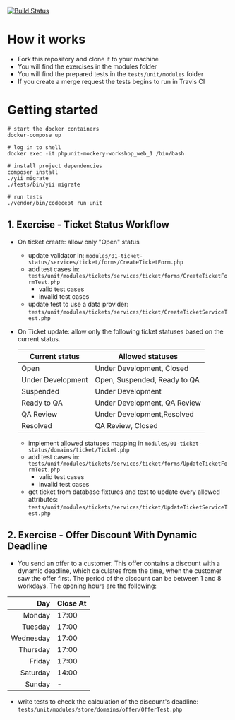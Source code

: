 [![Build Status](https://travis-ci.org/albertborsos/phpunit-mockery-workshop.svg?branch=master)](https://travis-ci.org/albertborsos/yii2-realworld-example-app)

# How it works

- Fork this repository and clone it to your machine
- You will find the exercises in the modules folder
- You will find the prepared tests in the `tests/unit/modules` folder
- If you create a merge request the tests begins to run in Travis CI

# Getting started

```
# start the docker containers
docker-compose up

# log in to shell
docker exec -it phpunit-mockery-workshop_web_1 /bin/bash

# install project dependencies
composer install
./yii migrate
./tests/bin/yii migrate

# run tests
./vendor/bin/codecept run unit
```

## 1. Exercise - Ticket Status Workflow

 - On ticket create: allow only "Open" status
    - update validator in: `modules/01-ticket-status/services/ticket/forms/CreateTicketForm.php`
    - add test cases in: `tests/unit/modules/tickets/services/ticket/forms/CreateTicketFormTest.php`
        - valid test cases
        - invalid test cases
    - update test to use a data provider: `tests/unit/modules/tickets/services/ticket/CreateTicketServiceTest.php`

 - On Ticket update: allow only the following ticket statuses based on the current status.
 
     | Current status | Allowed statuses |
     | -------------- | ---------------- |
     |Open|Under Development, Closed|
     |Under Development|Open, Suspended, Ready to QA|
     |Suspended|Under Development|
     |Ready to QA|Under Development, QA Review|
     |QA Review|Under Development,Resolved|
     |Resolved|QA Review, Closed|
 
    - implement allowed statuses mapping in `modules/01-ticket-status/domains/ticket/Ticket.php`
    - add test cases in: `tests/unit/modules/tickets/services/ticket/forms/UpdateTicketFormTest.php`
        - valid test cases
        - invalid test cases
    - get ticket from database fixtures and test to update every allowed attributes: `tests/unit/modules/tickets/services/ticket/UpdateTicketServiceTest.php` 

## 2. Exercise - Offer Discount With Dynamic Deadline

 - You send an offer to a customer. This offer contains a discount with a dynamic deadline, which calculates from the time, when the customer saw the offer first.
 The period of the discount can be between 1 and 8 workdays. The opening hours are the following:

  | Day | Close At |
  | -------------: | :-------------- |
  |Monday| 17:00|
  |Tuesday| 17:00|
  |Wednesday| 17:00|
  |Thursday| 17:00|
  |Friday| 17:00|
  |Saturday| 14:00|
  |Sunday| - |

  - write tests to check the calculation of the discount's deadline: `tests/unit/modules/store/domains/offer/OfferTest.php`
